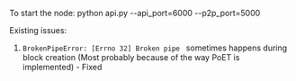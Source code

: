 To start the node:
python api.py --api_port=6000 --p2p_port=5000

Existing issues:

1. ```BrokenPipeError: [Errno 32] Broken pipe ``` sometimes happens during block creation (Most probably because of the
   way PoET is implemented) - Fixed
